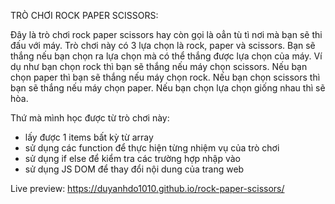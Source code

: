 TRÒ CHƠI ROCK PAPER SCISSORS:

Đây là trò chơi rock paper scissors hay còn gọi là oẳn tù tì nơi mà bạn sẽ thi đấu với máy. Trò chơi này có 3 lựa chọn là rock, paper và scissors. Bạn sẽ thắng nếu bạn chọn ra lựa chọn mà có thể thắng được lựa chọn của máy. Ví dụ như bạn chọn rock thì bạn sẽ thắng nếu máy chọn scissors. Nếu bạn chọn paper thì bạn sẽ thắng nếu máy chọn rock. Nếu bạn chọn scissors thì bạn sẽ thắng nếu máy chọn paper. Nếu bạn chọn lựa chọn giống nhau thì sẽ hòa.

Thứ mà mình học được từ trò chơi này:
+ lấy được 1 items bất kỳ từ array
+ sử dụng các function để thực hiện từng nhiệm vụ của trò chơi
+ sử dụng if else để kiểm tra các trường hợp nhập vào
+ sử dụng JS DOM để thay đổi nội dung của trang web

Live preview: https://duyanhdo1010.github.io/rock-paper-scissors/
